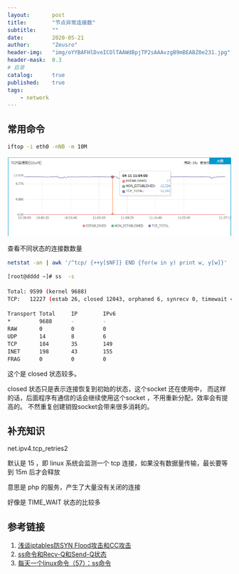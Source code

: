 ```yaml
---
layout:       post
title:        "节点异常连接数"
subtitle:     ""
date:         2020-05-21
author:       "Zeusro"
header-img:   "img/oYYBAFHlDveICOlTAAWdBpjTP2sAAAvzgB9mBEABZ0e231.jpg" 
header-mask:  0.3
# 目录
catalog:      true
published:    true
tags:
    - network
---
```


## 常用命令

```bash
iftop -i eth0 -nNB -m 10M
```

![image](/img/in-post/ss/1.png)

查看不同状态的连接数数量

```bash
netstat -an | awk '/^tcp/ {++y[$NF]} END {for(w in y) print w, y[w]}'
```

```bash
[root@dddd ~]# ss  -s

Total: 9599 (kernel 9688)
TCP:   12227 (estab 26, closed 12043, orphaned 6, synrecv 0, timewait 4920/0), ports 0

Transport Total     IP        IPv6
*         9688      -         -
RAW       0         0         0
UDP       14        8         6
TCP       184       35        149
INET      198       43        155
FRAG      0         0         0
```

这个是 closed 状态较多。

closed 状态只是表示连接恢复到初始的状态，这个socket 还在使用中， 而这样的话，后面程序有通信的话会继续使用这个socket ，不用重新分配，效率会有提高的。 不然重复创建销毁socket会带来很多消耗的。


## 补充知识

net.ipv4.tcp_retries2

默认是 15 ，即 linux 系统会监测一个 tcp 连接，如果没有数据量传输，最长要等到 15m 后才会释放

意思是 php 的服务，产生了大量没有关闭的连接

好像是 TIME_WAIT 状态的比较多


## 参考链接

1. [浅谈iptables防SYN Flood攻击和CC攻击](https://www.cnblogs.com/harlanzhang/p/6189491.html)
1. [ss命令和Recv-Q和Send-Q状态](https://www.cnblogs.com/leezhxing/p/5329786.html)
2. [每天一个linux命令（57）：ss命令](https://www.cnblogs.com/peida/archive/2013/03/11/2953420.html)